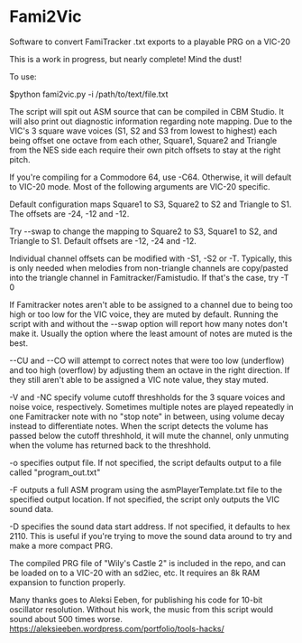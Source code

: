 # Fami2Vic
Software to convert FamiTracker .txt exports to a playable PRG on a VIC-20

This is a work in progress, but nearly complete!  Mind the dust!

To use:

$python fami2vic.py -i /path/to/text/file.txt

The script will spit out ASM source that can be compiled in CBM Studio.  It will also print out diagnostic information regarding note mapping.  Due to the VIC's 3 square wave voices (S1, S2 and S3 from lowest to highest) each being offset one octave from each other, Square1, Square2 and Triangle from the NES side each require their own pitch offsets to stay at the right pitch.  

If you're compiling for a Commodore 64, use -C64.  Otherwise, it will default to VIC-20 mode.  Most of the following arguments are VIC-20 specific.  

Default configuration maps Square1 to S3, Square2 to S2 and Triangle to S1.  The offsets are -24, -12 and -12.  

Try --swap to change the mapping to Square2 to S3, Square1 to S2, and Triangle to S1.  Default offsets are -12, -24 and -12.

Individual channel offsets can be modified with -S1, -S2 or -T.  Typically, this is only needed when melodies from non-triangle channels are copy/pasted into the triangle channel in Famitracker/Famistudio.  If that's the case, try -T 0

If Famitracker notes aren't able to be assigned to a channel due to being too high or too low for the VIC voice, they are muted by default.  Running the script with and without the --swap option will report how many notes don't make it.  Usually the option where the least amount of notes are muted is the best. 

--CU and --CO will attempt to correct notes that were too low (underflow) and too high (overflow) by adjusting them an octave in the right direction.  If they still aren't able to be assigned a VIC note value, they stay muted.  

-V and -NC specify volume cutoff threshholds for the 3 square voices and noise voice, respectively.  Sometimes multiple notes are played repeatedly in one Famitracker note with no "stop note" in between, using volume decay instead to differentiate notes.  When the script detects the volume has passed below the cutoff threshhold, it will mute the channel, only unmuting when the volume has returned back to the threshhold.

-o specifies output file.  If not specified, the script defaults output to a file called "program_out.txt"

-F outputs a full ASM program using the asmPlayerTemplate.txt file to the specified output location.  If not specified, the script only outputs the VIC sound data.

-D specifies the sound data start address.  If not specified, it defaults to hex 2110.  This is useful if you're trying to move the sound data around to try and make a more compact PRG.  

The compiled PRG file of "Wily's Castle 2" is included in the repo, and can be loaded on to a VIC-20 with an sd2iec, etc.  It requires an 8k RAM expansion to function properly.  

Many thanks goes to Aleksi Eeben, for publishing his code for 10-bit oscillator resolution.  Without his work, the music from this script would sound about 500 times worse.  https://aleksieeben.wordpress.com/portfolio/tools-hacks/
